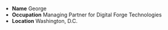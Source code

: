 - **Name** George
- **Occupation** Managing Partner for Digital Forge Technologies
- **Location** Washington, D.C.
